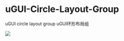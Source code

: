 # uGUI-Circle-Layout-Group
uGUI circle layout group
uGUI环形布局组


![](https://github.com/hont127/uGUI-Circle-Layout-Group/blob/master/Preview.gif)
